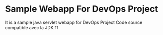 # Sample Webapp For DevOps Project

It is a sample java servlet webapp for DevOps Project
Code source compatible avec la JDK 11
